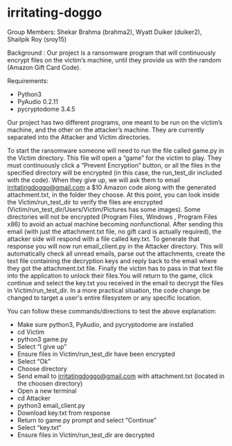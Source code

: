 # irritating-doggo
Group Members: Shekar Brahma (brahma2), Wyatt Duiker (duiker2), Shailpik Roy (sroy15)

Background : Our project is a ransomware program that will continuously encrypt files on the victim’s machine, until they provide us with the random (Amazon Gift Card Code).

Requirements:
* Python3
* PyAudio 0.2.11
* pycryptodome 3.4.5

Our project has two different programs, one meant to be run on the victim’s machine, and the other on the attacker’s machine. They are currently separated into the Attacker and Victim directories.

To start the ransomware someone will need to run the file called game.py in the Victim directory. This file will open a “game” for the victim to play. They must continuously click a “Prevent Encryption” button, or all the files in the specified directory will be encrypted (in this case, the run_test_dir included with the code). When they give up, we will ask them to email irritatingdoggo@gmail.com a $10 Amazon code along with the generated attachment.txt, in the folder they choose. At this point, you can look inside the Victim/run_test_dir to verify the files are encrypted (Victim/run_test_dir/Users/Victim/Pictures has some images). Some directories will not be encrypted (Program Files, Windows , Program Files x86) to avoid an actual machine becoming nonfunctional. After sending this email (with just the attachment.txt file, no gift card is actually required), the attacker side will respond with a file called key.txt. To generate that response you will now run email_client.py in the Attacker directory. This will automatically check all unread emails, parse out the attachments, create the text file containing the decryption keys and reply back to the email where they got the attachment.txt file. Finally the victim has to pass in that text file into the application to unlock their files.You will return to the game, click continue and select the key.txt you received in the email to decrypt the files in Victim/run_test_dir. In a more practical situation, the code change be changed to target a user's entire filesystem or any specific location. 

You can follow these commands/directions to test the above explanation:
* Make sure python3, PyAudio, and pycryptodome are installed
* cd Victim
* python3 game.py
* Select “I give up”
* Ensure files in Victim/run_test_dir have been encrypted
* Select “Ok”
* Choose directory
* Send email to irritatingdoggo@gmail.com with attachment.txt (located in the choosen directory)
* Open a new terminal 
* cd Attacker
* python3 email_client.py
* Download key.txt from response
* Return to game.py prompt and select “Continue”
* Select “key.txt”
* Ensure files in Victim/run_test_dir are decrypted

